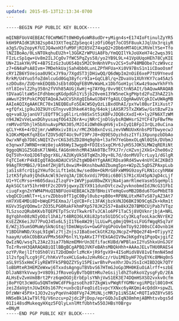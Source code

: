 ```yaml
---
updated: 2015-05-13T12:13:34-0700
---
```

<pre style="margin: 0;">
<code>-----BEGIN PGP PUBLIC KEY BLOCK-----

mQINBFUoV4EBEACf0CmMWGTt0WHOy6oWR8udDr+yMign4s+E174IoFtinulZyYR5
k6H9PAIdK1R382sp04J3XtTeqZZpSeqc4jzOfiO6gt7oCO5F8uukJJqlUx3rqiyR
a3gS/Dy2opyKfUIJQ4wxH3fuM9FjRI85VZ74xpQ2+2Db6nMT4OiKJRVmlYSe+Tfo
lNZIBoAo/0LsNTOkqhuEU2h+l3GGKZrWPUiA8Fb/YmQQIlYkJoUXeH74c2wqs391
FIzLcSp1qw+Uv8m2ILJCgOv7fWC5PqZys58/yo2YB9L9L+41VpUUqoHEh78CyKIE
UN+Z1akYH/PE+4B7SIzGz3uU654Qs5M2C9nNnhVPsv2CS+5vP48MBObe7czW9vcz
z7+6N4aPsA8Ivm+7MDehkUajSah4bb0LunLZPfHFUa+Xi0V97BsS1n1iCDaoOsmf
cRY1ZB6Y5Veioa0U9CxJY9a/7XgdST3jDHiwQQ/Q6dWpIm2nOiE6xeP7tU9Ynevd
RrkM/U4Yuo5foZdmlcuGd0Gq38yfcr9Ia+GqCLBl/q+ZDvaVo1XUhYKY7ca45Az5
szDOu8n/ZUQrmkEDQ8bJsEbtdOQqFEBVMvWaHLx1DbfGoH1yclKw4z9aowYkhFYh
nYl8IevlZ2hy358n2fVVh85AUGjXwHj+g7AY0g/8vv9ECtnNSAIt/bAQuwARAQAB
tDVaaGltaW5nIFdhbmcgKGdpdGh1Yi5jb20vem13YW5neCkgPHptd2FuZ3hAZ21h
aWwuY29tPokCPQQTAQoAJwUCVShXgQIbAwUJB4YfgAULCQgHAwUVCgkICwUWAgMB
AAIeAQIXgAAKCRC70x1NEQBEuFo5EACWSQyQzLiBxdOhAI/pxYwl0BurIXiXust7
+gfQfxLjp9uJOZ9UYcGTnyvv03hkeK4t8q/64okjiAXSR75TxZKWSw/GstBzwF2a
qq+va8JpjanUV7iEQfT9Cig6lirLn98SxSt5iKBFvJDQ8cXxdI+K+ly2FN6XTzWM
n94JW2vVeLwxDGhyusaqfOG43Z6rA+ujNRrCjnDlGybsRQWHsrS2YCF47pFBwfMe
rmMVvdfDhjlH5bXnuAvpPNX305/MJI4iOWh0kqHV6jvInIyQ1BFpI3rQLz0uCina
qCLY+K6+4rDZjmr/wWRHxivI0ix/rMCZKbBxnIvsLzevVWNUUxKnbsPDTbwyecwJ
k1OKxMQeKfqXEGxfZOV5dQT4Uc9vFI9PrJ8+dQ9ESOyzhdszIYfi3XpunpzbDbAo
Ow/xNFqb7D8CsNQIYZvrCKG3dSZD28Hq9ghb+l3afH7YeGbmxOLqNl0Q5k/DVbmJ
e3qnwxFJWRND+nWz8ejuA9bWyI3wgpB+FDIEsSxgCMr6JyH5SJOK5LMW2qRERiNt
9ggoQN1GZ5GBsK7lNH6LfAG6nHnhcMR43Ak0TBcTPXJ7r/cHZvnj2XkG+2he06v2
OqT5Vh+XoQJD6TqbgrX6L/AZUKyUk58TqWZnJ0y+8L7d/donMVU7crLuy1/dGlgR
FqTCIeKrP4kBIgQTAQoADAUCVShZtgWDB4YfgAAKCRDsa9Rd45wv4nUYCAC2KBd3
99AgTRtMBGJ/91m4fZHjBfL0xwiM+8KnshbwAOZbumg5pn+W2pZL5qDSZPAxpLub
jaS1s8fcrQ1g2YHufOciLft1ebL9w/sed0m+OkMrG8FxWM9G9zoyFLRN1ccyhMAW
1ztK5fpha9jQhdkAcWl9JeVq3A/IBC6xVdi7PD8ic6B0lS7R1cXU45pNJqD4cLjf
U1+YCcMrso+H605dauiZlzqFV+1WVPjpaU8bwZKVjNa4jamrRlmeVasm5SqeHpl1
ApkSGCtaY51hrH0tF2c2DV9jqwxyZEYX911dunDVtczw2yvknobmdIdJNcG31FbI
ciuqFxgnZnYWM4PHuQINBFUoV4EBEACkZBfBHoiVTeHqGvoMB2DBdu6TGoPHbET8
vbqDCDimNlT++LsrvZDbbs0fT1gC0Byl0ubz+pB0o+RP8NLUtxM4TvS87yAZ3At7
nH7XVE4MDi8D+bWqEP5EXmaJ/lqVCB+Fc13FAKjbzkVNJD6BKI9D9Cq6Zk+kRm1t
KGVv3SgVQOmw1rZO35LPG0RakFkhmPXp578JK2S57+Ba8kXZ07BMOCUjPab7VTqz
TLSzsozQRubKKvbTQEPETpTScVzTkwkr6TvJCAlo6PF1TaC5j8VQVknrjbjA+NRL
8gYqbhn08zNIyOOzl1hA1/t4BRQ36LK8i82pto5U1D5CsCy3KLqfooLkacNVrEK2
KsEZZK6eiJU77PoQJ45x6L5jI1T6eAW29jlLUiwPLg0mjQ9H1sLFUGfWgqR5q7aY
E/WZj35umSOMuWySkNcGtqjtDmUWqsGv+GwGFVgGPoUvbmTUy92J00sCC4Ovnb1H
Y1BDGhWND/XspL9IgWlz7tjZnjsJ1BaEoeCkGtK2XpJNcpZ+PBQe2F4b+OTiyyYZ
haayH/u6kCObBXaVPMx56XP6nlYLYpAKvI7fYEkGAdIV9wJkKgdYq1PqoQxjgifZ
QwIzNQ/wsq7L23Az23ia77bNzmEMHrUn3EfifacKUBd/WPBlaxI2YuShkxUnGJGY
ToIrRvnH3QARAQABiQIlBBgBCgAPBQJVKFeBAhsMBQkHhh+AAAoJELvTHU0RAES4
ozYP/RejlIftO5h0lViT2DdDmOrlzMcK+jR9fgvX9+4ISoMidV8V81vEfmnN45md
1l2sfpq7Lcg9jFC/hhKvVfoxHCLGa4uJzHvR6cz/rUu1MEbyHF7OyEYKc8MHq0n5
aSL9YS5xHmCFiyREWTFk5PBQZZYSy15PEiwrBhvPveXhrJDvJSsIcHIBD2Qk7QTY
loBbMteR3HEMZeWxwj6TxxdsAgnguTBVbvS67HTmGJoGp3MH0KEuOiAlrff+szbE
DlJaN8YkVvwy3+V8O9iJfRoveGyBvTbQ8tHRu7eGsijldhZToRkoVZysgFyD/2EA
ALHsEvZvmVm8Brt2Prz6qmOGOjErbEplsYNhjVwS1EK3E74DQmHSXSO2vxkv0cfm
j8oPYQt3cWdGu5QNTm9WCdFPkgzsoEhz07ZkgWivPWqRfYGMNrxgiRPQzl8010+K
zeiZdaVgtnJUwIK0s167Pc+uxbcQiFeqOid1svpcYXNxc6yAKQmi4cQddX+spwZL
DfzWWr45PX+1JO3v2syPqeVn4O8FVg74JMiNLjcMR7p1iNSIAC+RQTIa9Z8YvS8S
HNSeBk1A1wT9lfQ/V6nzcu+p2jdc2PjDop/eprGQbJuIqN38mhmjABMhtsvbgs5d
01Ii48sdMukeqyHXqz5FQlyLxnlMtfUbhtw55OJHBsY0Brgv
=0NyM
-----END PGP PUBLIC KEY BLOCK-----</code>
</pre>
